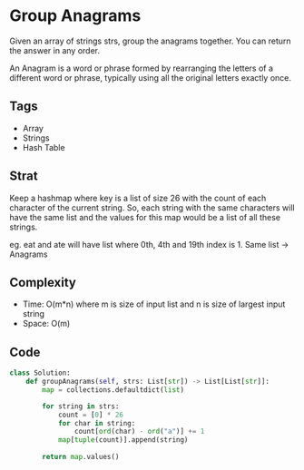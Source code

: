 # Group Anagrams

Given an array of strings strs, group the anagrams together. You can return the answer in any order.

An Anagram is a word or phrase formed by rearranging the letters of a different word or phrase, typically using all the original letters exactly once.

## Tags
- Array
- Strings
- Hash Table

## Strat

Keep a hashmap where key is a list of size 26 with the count of each character of the current string. So, each string with the same characters will have the same list and the values for this map would be a list of all these strings.

eg. eat and ate will have list where 0th, 4th and 19th index is 1. Same list -> Anagrams

## Complexity

- Time: O(m*n) where m is size of input list and n is size of largest input string
- Space: O(m)

## Code

```python
class Solution:
    def groupAnagrams(self, strs: List[str]) -> List[List[str]]:
        map = collections.defaultdict(list)

        for string in strs:
            count = [0] * 26
            for char in string:
                count[ord(char) - ord("a")] += 1
            map[tuple(count)].append(string)
        
        return map.values()
```